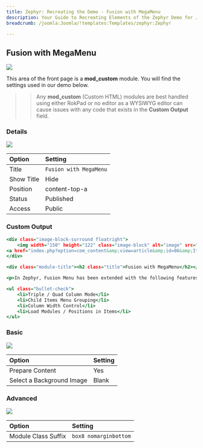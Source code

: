 ```yaml
---
title: Zephyr: Recreating the Demo - Fusion with MegaMenu
description: Your Guide to Recreating Elements of the Zephyr Demo for Joomla
breadcrumb: /joomla:Joomla/!templates:Templates/zephyr:Zephyr

---
```


Fusion with MegaMenu
-----

![][demo]

This area of the front page is a **mod_custom** module. You will find the settings used in our demo below.

>> Any **mod_custom** (Custom HTML) modules are best handled using either RokPad or no editor as a WYSIWYG editor can cause issues with any code that exists in the **Custom Output** field.

### Details

![][demo2]

| Option     | Setting                |
| :--------- | :--------------------- |
| Title      | `Fusion with MegaMenu` |
| Show Title | Hide                   |
| Position   | content-top-a          |
| Status     | Published              |
| Access     | Public                 |

### Custom Output

~~~ .html
<div class="image-block-surround floatright">
    <img width="150" height="122" class="image-block" alt="image" src="images/stories/demo/frontpage/roktabs-example1.jpg" /><br /><br />
<a href="index.php?option=com_content&amp;view=article&amp;id=86&amp;Itemid=167" class="readon rt-fusion-readon"><span>More Information</span></a>
</div>

<div class="module-title"><h2 class="title">Fusion with MegaMenu</h2></div>

<p>In Zephyr, Fusion Menu has been extended with the following features:</p>

<ul class="bullet-check">
    <li>Triple / Quad Column Mode</li>
    <li>Child Items Menu Grouping</li>
    <li>Column Width Control</li>
    <li>Load Modules / Positions in Items</li>
</ul>
~~~

### Basic

![][demo3]

| Option                    | Setting |  
| :------------------------ | :------ |  
| Prepare Content           | Yes     |  
| Select a Background Image | Blank   |

### Advanced

![][demo4]

| Option              | Setting               |
| :------------------ | :-------------        |
| Module Class Suffix | `box8 nomarginbottom` |

[demo]: assets/demo_3.jpeg
[demo2]: assets/demo_3a.jpeg
[demo3]: assets/demo_3b.jpeg
[demo4]: assets/demo_3c.jpeg
